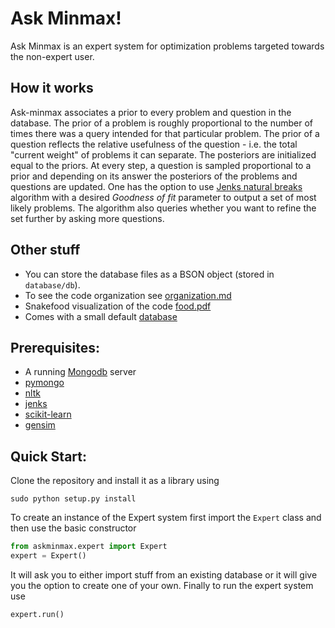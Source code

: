 # Ask Minmax!

Ask Minmax is an expert system for optimization problems targeted towards the non-expert user.


## How it works
Ask-minmax associates a prior to every problem and question in the database. The prior of a problem is roughly 
proportional to the number of times there was a query intended for that particular problem. The prior of a question
reflects the relative usefulness of the question - i.e. the total "current weight" of problems it can separate. 
The posteriors are initialized equal to the priors. At every step, a question is sampled proportional to a prior
and depending on its answer the posteriors of the problems and questions are updated. One has the option to use
[Jenks natural breaks](https://en.wikipedia.org/wiki/Jenks_natural_breaks_optimization) algorithm 
with a desired *Goodness of fit* parameter to output a set of most likely problems. The algorithm also queries
whether you want to refine the set further by asking more questions. 
 
## Other stuff
 
 * You can store the database files as a BSON object (stored in `database/db`).
 * To see the code organization see [organization.md](src/askminmax/organization.md)
 * Snakefood visualization of the code [food.pdf](src/askminmax/food.pdf)
 * Comes with a small default [database](database/db)
 
## Prerequisites: 
 - A running [Mongodb](https://www.mongodb.org/) server 
 - [pymongo](https://pypi.python.org/pypi/pymongo/)
 - [nltk](http://www.nltk.org/)
 - [jenks](https://github.com/perrygeo/jenks)
 - [scikit-learn](https://pypi.python.org/pypi/scikit-learn/0.16.1)
 - [gensim](https://pypi.python.org/pypi/gensim)

## Quick Start:

Clone the repository and install it as a library using 

```shell
sudo python setup.py install
```

To create an instance of the Expert system first import the `Expert` class and
then use the basic constructor

```python
from askminmax.expert import Expert
expert = Expert()
```

It will ask you to either import stuff from an existing database or it will give 
you the option to create one of your own. Finally to run the expert system use

```python
expert.run()
```

